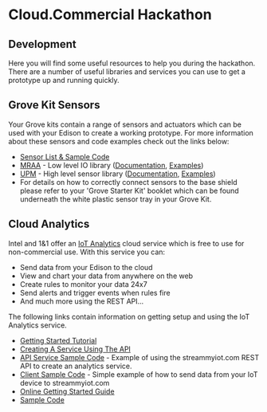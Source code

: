# Cloud.Commercial Hackathon

## Development

Here you will find some useful resources to help you during the hackathon. There are a number of useful libraries and services you can use to get a prototype up and running quickly.

## Grove Kit Sensors
Your Grove kits contain a range of sensors and actuators which can be used with your Edison to create a working prototype. For more information about these sensors and code examples check out the links below:

* [Sensor List & Sample Code](https://software.intel.com/en-us/iot/hardware/sensors)
* [MRAA](https://github.com/intel-iot-devkit/mraa) - Low level IO library ([Documentation](http://iotdk.intel.com/docs/master/mraa/), [Examples](https://github.com/intel-iot-devkit/mraa/tree/master/examples))
* [UPM](https://github.com/intel-iot-devkit/upm) - High level sensor library ([Documentation](http://iotdk.intel.com/docs/master/upm/), [Examples](https://github.com/intel-iot-devkit/upm/tree/master/examples))
* For details on how to correctly connect sensors to the base shield please refer to your 'Grove Starter Kit' booklet which can be found underneath the white plastic sensor tray in your Grove Kit.

## Cloud Analytics
Intel and 1&1 offer an [IoT Analytics](https://streammyiot.com) cloud service which is free to use for non-commercial use. With this service you can:
* Send data from your Edison to the cloud
* View and chart your data from anywhere on the web
* Create rules to monitor your data 24x7
* Send alerts and trigger events when rules fire
* And much more using the REST API...

The following links contain information on getting setup and using the IoT Analytics service.
* [Getting Started Tutorial](Connecting_Your_Device_To_StreamMyIoT.pdf)
* [Creating A Service Using The API](Cloud_Service_Tutorial.pdf)
* [API Service Sample Code](https://github.com/srware/WHD.global-2017/raw/master/Projects/service_example.zip) - Example of using the streammyiot.com REST API to create an analytics service.
* [Client Sample Code](https://github.com/srware/WHD.global-2017/raw/master/Projects/client_example.zip) - Simple example of how to send data from your IoT device to streammyiot.com
* [Online Getting Started Guide](https://software.intel.com/en-us/intel-iot-developer-kit-cloud-based-analytics-user-guide)
* [Sample Code](https://github.com/enableiot/iotkit-samples)
